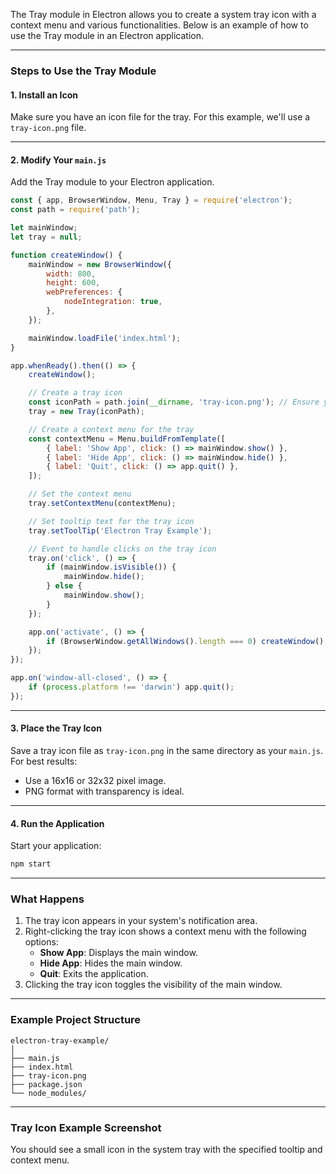 The Tray module in Electron allows you to create a system tray icon with a context menu and various functionalities. Below is an example of how to use the Tray module in an Electron application.

---

### Steps to Use the Tray Module

#### 1. **Install an Icon**
Make sure you have an icon file for the tray. For this example, we'll use a `tray-icon.png` file.

---

#### 2. **Modify Your `main.js`**
Add the Tray module to your Electron application.

```javascript
const { app, BrowserWindow, Menu, Tray } = require('electron');
const path = require('path');

let mainWindow;
let tray = null;

function createWindow() {
    mainWindow = new BrowserWindow({
        width: 800,
        height: 600,
        webPreferences: {
            nodeIntegration: true,
        },
    });

    mainWindow.loadFile('index.html');
}

app.whenReady().then(() => {
    createWindow();

    // Create a tray icon
    const iconPath = path.join(__dirname, 'tray-icon.png'); // Ensure you have this file in your project
    tray = new Tray(iconPath);

    // Create a context menu for the tray
    const contextMenu = Menu.buildFromTemplate([
        { label: 'Show App', click: () => mainWindow.show() },
        { label: 'Hide App', click: () => mainWindow.hide() },
        { label: 'Quit', click: () => app.quit() },
    ]);

    // Set the context menu
    tray.setContextMenu(contextMenu);

    // Set tooltip text for the tray icon
    tray.setToolTip('Electron Tray Example');

    // Event to handle clicks on the tray icon
    tray.on('click', () => {
        if (mainWindow.isVisible()) {
            mainWindow.hide();
        } else {
            mainWindow.show();
        }
    });

    app.on('activate', () => {
        if (BrowserWindow.getAllWindows().length === 0) createWindow();
    });
});

app.on('window-all-closed', () => {
    if (process.platform !== 'darwin') app.quit();
});
```

---

#### 3. **Place the Tray Icon**
Save a tray icon file as `tray-icon.png` in the same directory as your `main.js`. For best results:
- Use a 16x16 or 32x32 pixel image.
- PNG format with transparency is ideal.

---

#### 4. **Run the Application**
Start your application:
```bash
npm start
```

---

### What Happens
1. The tray icon appears in your system's notification area.
2. Right-clicking the tray icon shows a context menu with the following options:
   - **Show App**: Displays the main window.
   - **Hide App**: Hides the main window.
   - **Quit**: Exits the application.
3. Clicking the tray icon toggles the visibility of the main window.

---

### Example Project Structure
```
electron-tray-example/
│
├── main.js
├── index.html
├── tray-icon.png
├── package.json
└── node_modules/
```

---

### Tray Icon Example Screenshot
You should see a small icon in the system tray with the specified tooltip and context menu.